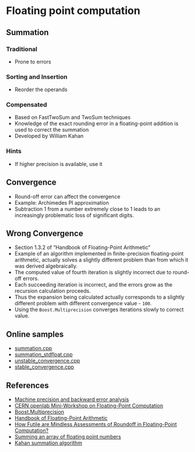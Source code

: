 # Floating point computation

## Summation

### Traditional
* Prone to errors

### Sorting and Insertion
* Reorder the operands

### Compensated 
* Based on FastTwoSum and TwoSum techniques
* Knowledge of the exact rounding error in a floating-point addition is used to correct the summation
* Developed by William Kahan

### Hints
* If higher precision is available, use it

## Convergence
* Round-off error can affect the convergence
* Example:  Archimedes PI approximation
* Subtraction 1 from a number extremely close to 1 leads to an increasingly problematic loss of significant digits.

## Wrong Convergence
* Section 1.3.2 of “Handbook of Floating-Point Arithmetic”
* Example of an algorithm implemented in finite-precision floating-point arithmetic, actually solves a slightly different problem than from which it was derived algebraically.
* The computed value of fourth iteration is slightly incorrect due to round-off errors.
* Each succeeding iteration is incorrect, and the errors grow as the recursion calculation proceeds.
* Thus the expansion being calculated actually corresponds to a slightly different problem with different convergence value - `100`.
* Using the `Boost.Multiprecision` converges iterations slowly to correct value.

## Online samples
* [summation.cpp](https://godbolt.org/z/8vjavTj89)
* [summation_stdfloat.cpp](https://godbolt.org/z/vM9dTjKab)
* [unstable_convergence.cpp](https://godbolt.org/z/jbTejnWhj)
* [stable_convergence.cpp](https://godbolt.org/z/zzMTc4e13)

## References
* [Machine precision and backward error analysis](https://en.wikipedia.org/wiki/Floating-point_arithmetic)
* [CERN openlab Mini-Workshop on Floating-Point Computation](https://indico.cern.ch/event/626147/)
* [Boost.Multiprecision](https://www.boost.org/doc/libs/1_80_0/libs/multiprecision/doc/html/index.html)
* [Handbook of Floating-Point Arithmetic](http://www.springer.com/us/book/9780817647049)
* [How Futile are Mindless Assessments of Roundoff in Floating-Point Computation?](http://www.eecs.berkeley.edu/~wkahan/Mindless.pdf)
* [Summing an array of floating point numbers](https://www.johndcook.com/blog/2019/11/05/kahan/)
* [Kahan summation algorithm](https://en.wikipedia.org/wiki/Kahan_summation_algorithm)

